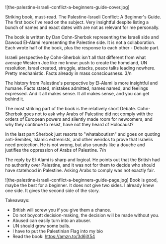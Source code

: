![the-palestine-israeli-conflict-a-beginners-guide-cover.jpg]

Striking book, must-read. The Palestine-Israeli Conflict: A Beginner's Guide. The first book I've read on the subject. Very insightful despite listing a bunch of names and exact dates with are not as relevant for me personally.

The book is written by Dan Cohn-Sherbok representing the Israeli side and Dawoud El-Alami representing the Palestine side. It is not a collaboration. Each wrote half of the book, plus the response to each other - Debate part.

Israeli perspective by Cohn-Sherbok isn't all that different from what average Western Joe like me know: push to create the homeland, UN resolution, Israel created, struggle, attacks, peace talks leading nowhere. Pretty mechanistic. Facts already in mass consciousness. 3/n

The history from Palestine's perspective by El-Alami is more insightful and humane. Facts stated, mistakes admitted, names named, and feelings expressed. And it all makes sense. It all makes sense, and you can get behind it.

The most striking part of the book is the relatively short Debate. Cohn-Sherbok goes not to ask why Arabs of Palestine did not comply with the orders of European powers and silently made room for newcomers, and why they continue to resist, have not they heard of Holocaust?

In the last part Sherbok just resorts to "whataboutism" and goes on quoting anti-Semites, Islamic extremists, and other weirdos to prove that Israelis need protection. He is not wrong, but also sounds like a douche and justifies the oppression of Arabs of Palestine. 7/n

The reply by El-Alami is sharp and logical. He points out that the British had no authority over Palestine, and it was not for them to decide who should have statehood in Palestine. Asking Arabs to comply was not exactly fair.

![the-palestine-israeli-conflict-a-beginners-guide-page.jpg]
Book is good, maybe the best for a beginner. It does not give two sides. I already knew one side. It gives the second side of the story.

Takeaways:
* British will screw you if you give them a chance.
* Do not boycott decision-making, the decision will be made without you.
* Abused can easily turn into an abuser.
* UN should grow some balls.
* I have to put the Palestinian Flag into my bio
* Read the book: https://amzn.to/3d6jX54
